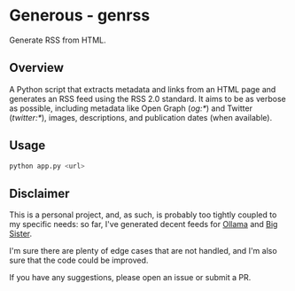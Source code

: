 # Generous - genrss

Generate RSS from HTML.

## Overview

A Python script that extracts metadata and links from an HTML page and generates an RSS feed using the RSS 2.0 standard. It aims to be as verbose as possible, including metadata like Open Graph (_og:*_) and Twitter (_twitter:*_), images, descriptions, and publication dates (when available).

## Usage

```bash
python app.py <url>
```

## Disclaimer

This is a personal project, and, as such, is probably too tightly coupled to my specific needs: so far, I've generated decent feeds for [Ollama](https://ollama.com/blog) and [Big Sister](https://bigsister.live/blog).

I'm sure there are plenty of edge cases that are not handled, and I'm also sure that the code could be improved.

If you have any suggestions, please open an issue or submit a PR.